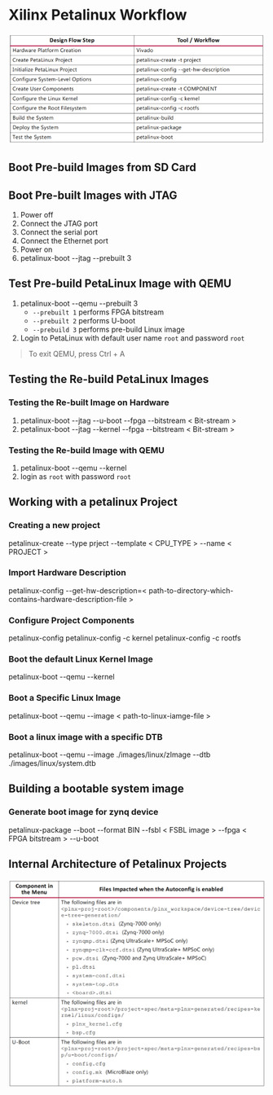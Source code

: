 # Xilinx Petalinux Workflow

![alt text](image.png)

## Boot Pre-build Images from SD Card

## Boot Pre-built Images with JTAG

1. Power off
2. Connect the JTAG port
3. Connect the serial port
4. Connect the Ethernet port
5. Power on
6. petalinux-boot --jtag --prebuilt 3

## Test Pre-build PetaLinux Image with QEMU

1. petalinux-boot --qemu --prebuilt 3
   - `--prebuilt 1` performs FPGA bitstream
   - `--prebuilt 2` performs U-boot
   - `--prebuild 3` performs pre-build Linux image
2. Login to PetaLinux with default user name `root` and password `root`

> To exit QEMU, press Ctrl + A

## Testing the Re-build PetaLinux Images

### Testing the Re-built Image on Hardware

1. petalinux-boot --jtag --u-boot --fpga --bitstream < Bit-stream >
2. petalinux-boot --jtag --kernel --fpga --bitstream < Bit-stream >

### Testing the Re-build Image with QEMU

1. petalinux-boot --qemu --kernel
2. login as `root` with password `root`

## Working with a petalinux Project

### Creating a new project

petalinux-create --type prject --template < CPU_TYPE > --name < PROJECT >

### Import Hardware Description

petalinux-config --get-hw-description=< path-to-directory-which-contains-hardware-description-file >

### Configure Project Components

petalinux-config
petalinux-config -c kernel
petalinux-config -c rootfs

### Boot the default Linux Kernel Image

petalinux-boot --qemu --kernel

### Boot a Specific Linux Image

petalinux-boot --qemu --image < path-to-linux-iamge-file >

### Boot a linux image with a specific DTB

petalinux-boot --qemu --image ./images/linux/zImage --dtb ./images/linux/system.dtb

## Building a bootable system image

### Generate boot image for zynq device

petalinux-package --boot --format BIN --fsbl < FSBL image > --fpga < FPGA bitstream > --u-boot

## Internal Architecture of Petalinux Projects

![alt text](image-1.png)